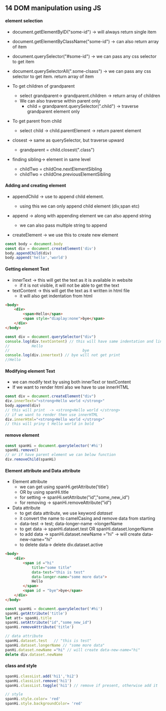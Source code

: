 ## 14 DOM manipulation using JS

#### element selection
* document.getElementByID("some-id")                    -> will always return single item
* document.getElementByClassName("some-id")             -> can also return array of item
* document.querySelector("#some-id")                    -> we can pass any css selector to get item
* document.querySelectorAll(".some-clsass")             -> we can pass any css selector to get item. return array of item
* To get children of grandparent
    * select grandparent-> grandparent.children         -> return array of children
    * We can also traverse within parent only 
        * child = grandparent.querySelector(".child")   -> traverse grandparent element only
* To get parent from child
    * select child -> child.parentElement               -> return parent element

* closest -> same as querySelector, but traverse upward
    * grandparent = child.closest(".class")
* finding sibling-> element in same level
    * childTwo = childOne.nextElementSibling
    * childTwo = childOne.previousElementSibling

#### Adding and creating element
* appendChild -> use to append child element.
    * using this we can only append child element (div,span etc)

* append -> along with appending element we can also append string
    * we can also pass multiple string to append

* createElement -> we use this to create new element

```js
const body = document.body
const div = document.createElement('div')
body.appendChild(div)
body.append('hello','world')
```

#### Getting element Text

* innerText -> this will get the text as it is available in website
    * if it is not visible, it will not be able to get the text
* textContent -> this will get the text as it written in html file
    * it will also get indentation from html

```html
<body>
    <div>
        <span>Hello</span>
        <span style="diaplay:none">bye</span>
    </div>
</body>
```
```js
const div = document.querySelector("div")
console.log(div.textContent) // this will have same indentation and line change as in html
//          Hello
//                                 bye
console.log(div.innertext) // bye will not get print
//Hello
```

#### Modifying element Text
* we can modify text by using both innerText or textContent
* If we want to render html also we have to use innerHTML
```js
const div = document.createElement("div")
div.innerText="<strong>Hello world </strong>"
body.append(div)
// this will print  -> <strong>Hello world </strong>
// if we want to render then use innerHTML
div.innerHtml="<strong>Hello world </strong>"
// this will priny t Hello world in bold
```

#### remove element
```js
const spanHi = document.querySelector('#hi') 
spanHi.remove()
// or if have parent element we can below function
div.removeChild(spanHi)
```

#### Element attribute and Data attribute
* Element attribute
    * we can get using spanHi.getAttribute('title')
    * OR by using spanHi.title
    * for setting -> spanHi.setAttribute("id","some_new_id")
    * for removing -> spanHi.removeAttribute("id")
* Data attribute
    * to get data attribute, we use keyword *dataset*
    * it convert the name to camelCasing and remove data from starting
    * data-test -> test; data-longer-name ->longerName
    * to get data -> spanHi.dataset.test OR spanHi.dataset.longerName
    * to add data -> spanHi.dataset.newName ="hi" -> will create data-new-name="hi"
    * to delete data-> delete div.dataset.active
```html
<body>
    <div>
        <span id ="hi" 
            title="some title" 
            data-test="this is test"
            data-longer-name="some more data">
            Hello
        </span>
        <span id = "bye">bye</span>
    </div>
</body>
```
```js
const spanHi = document.querySelector('#hi') 
spanHi.getAttribute('title')
let att= spanHi.title
spanHi.setAttribute("id","some_new_id")
spanHi.removeAttribute('title')

// data attribute
spanHi.dataset.test   // "this is test"
spanHi.dataset.longerName // "some more data"
panHi.dataset.newName ="hi" // will create data-new-name="hi"
delete div.dataset.newName
```

#### class and style
```js
spanHi.classList.add('hi1','hi2')
spanHi.classList.remove('hi1')
spanHi.classList.toggle('hi1') // remove if present, otherwise add it

// style
spanHi.style.color= 'red'
spanHi.style.backgroundColor= 'red'

```
